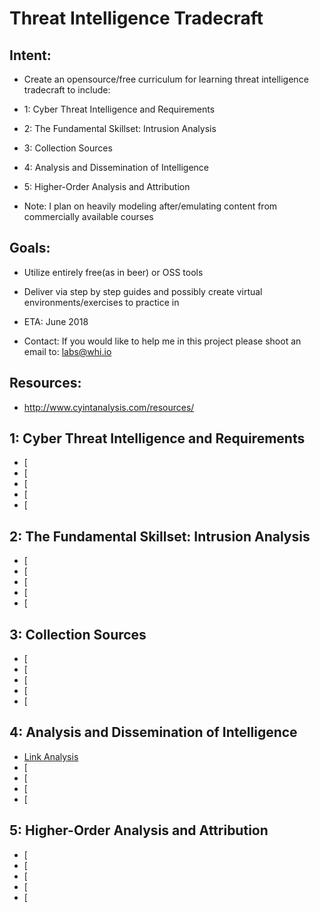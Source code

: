 # Threat Intelligence Tradecraft
## Intent: 
 * Create an opensource/free curriculum for learning threat intelligence tradecraft to include:
 * 1: Cyber Threat Intelligence and Requirements
 * 2: The Fundamental Skillset: Intrusion Analysis
 * 3: Collection Sources
 * 4: Analysis and Dissemination of Intelligence
 * 5: Higher-Order Analysis and Attribution

 * Note: I plan on heavily modeling after/emulating content from commercially available courses

## Goals:
 * Utilize entirely free(as in beer) or OSS tools
 * Deliver via step by step guides and possibly create virtual environments/exercises to practice in
 * ETA: June 2018

 * Contact: If you would like to help me in this project please shoot an email to: labs@whi.io

## Resources:
 * http://www.cyintanalysis.com/resources/

## 1: Cyber Threat Intelligence and Requirements
 * [
 * [
 * [
 * [
 * [

## 2: The Fundamental Skillset: Intrusion Analysis
 * [
 * [
 * [
 * [
 * [


## 3: Collection Sources
 * [
 * [
 * [
 * [
 * [


## 4: Analysis and Dissemination of Intelligence
 * [Link Analysis](http://infolab.stanford.edu/~ullman/mmds/ch5.pdf)
 * [
 * [
 * [
 * [


## 5: Higher-Order Analysis and Attribution
 * [
 * [
 * [
 * [
 * [
